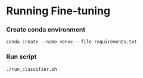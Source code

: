 # Running Fine-tuning

### Create conda environment
`conda create --name <env> --file requirements.txt`

### Run script
`./run_classifier.sh`

